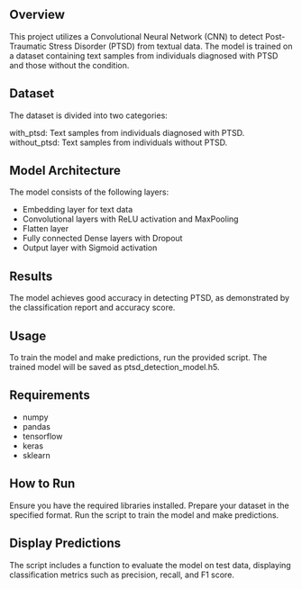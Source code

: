## Overview 
This project utilizes a Convolutional Neural Network (CNN) to detect Post-Traumatic Stress Disorder (PTSD) from textual data. The model is trained on a dataset containing text samples from individuals diagnosed with PTSD and those without the condition.

## Dataset
The dataset is divided into two categories:

with_ptsd: Text samples from individuals diagnosed with PTSD.
<br>
without_ptsd: Text samples from individuals without PTSD.

## Model Architecture
The model consists of the following layers:

- Embedding layer for text data
- Convolutional layers with ReLU activation and MaxPooling
- Flatten layer
- Fully connected Dense layers with Dropout
- Output layer with Sigmoid activation

## Results
The model achieves good accuracy in detecting PTSD, as demonstrated by the classification report and accuracy score.

## Usage
To train the model and make predictions, run the provided script. The trained model will be saved as ptsd_detection_model.h5.

## Requirements
- numpy
- pandas
- tensorflow
- keras
- sklearn

## How to Run
Ensure you have the required libraries installed.
Prepare your dataset in the specified format.
Run the script to train the model and make predictions.

## Display Predictions
The script includes a function to evaluate the model on test data, displaying classification metrics such as precision, recall, and F1 score.

